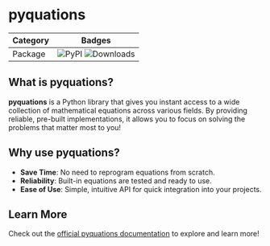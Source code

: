 # pyquations

| Category | Badges                                                                                                    |
| -------- | --------------------------------------------------------------------------------------------------------- |
| Package  | ![PyPI](https://img.shields.io/pypi/v/pyquations) ![Downloads](https://img.shields.io/pypi/dm/pyquations) |

## What is pyquations?

**pyquations** is a Python library that gives you instant access to a wide collection of mathematical equations across various fields. By providing reliable, pre-built implementations, it allows you to focus on solving the problems that matter most to you!

## Why use pyquations?

- **Save Time**: No need to reprogram equations from scratch.
- **Reliability**: Built-in equations are tested and ready to use.
- **Ease of Use**: Simple, intuitive API for quick integration into your projects.

## Learn More

Check out the [official pyquations documentation](https://pyquations.com/) to explore and learn more!
